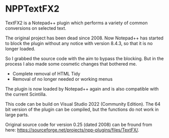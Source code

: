 # NPPTextFX2
TextFX2 is a Notepad++ plugin which performs a variety of common conversions on selected text.

The original project has been dead since 2008. Now Notepad++ has started to block the plugin without any notice with version 8.4.3, so that it is no longer loaded.

So I grabbed the source code with the aim to bypass the blocking. But in the process I also made some cosmetic changes that bothered me.

- Complete removal of HTML Tidy
- Removal of no longer needed or working menus

The plugin is now loaded by Notepad++ again and is also compatible with the current Scintilla.

This code can be build on Visual Studio 2022 (Community Edition).
The 64 bit version of the plugin can be compiled, but the functions do not work in large parts.

Original source code for version 0.25 (dated 2008) can be fround from here:
https://sourceforge.net/projects/npp-plugins/files/TextFX/.
